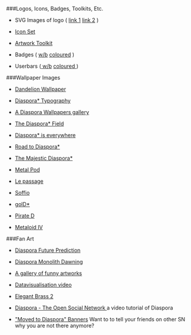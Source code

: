 ###Logos, Icons, Badges, Toolkits, Etc.

*   SVG Images of logo ( [link 1](http://nwlinux.com/diaspora-logo-and-artwork/) [link 2](http://www.littlegreenriver.com/wp-content/uploads/diaspora-logo-1.png) )

*   [Icon Set](http://creativekaizen.deviantart.com/art/Diaspora-Icon-Set-257241499)

* [Artwork Toolkit](http://naesk.deviantart.com/art/Diaspora-Artwork-Toolkit-254178705)

*   Badges ( [w/b](http://naesk.deviantart.com/art/Diaspora-Web-Badges-80x15px-257840696) [coloured](http://naesk.deviantart.com/art/Diaspora-Badges80x15px-Colours-258228537) )

*   Userbars ([ w/b](http://naesk.deviantart.com/art/Diaspora-Userbars-350x19px-257899291) [coloured ](http://naesk.deviantart.com/art/Diaspora-Userbars-Coloured-258377952) )


###Wallpaper Images 

* [Dandelion Wallpaper](http://wlppr.com/wallpapers/2011/10/04/Dandelion.1920x1200.jpg)

*   [Diaspora* Typography](http://bit.ly/r6SRL9)
    
*   [A Diaspora Wallpapers gallery](http://minus.com/mbmKpJylh5XBOs)
    
*   [The Diaspora* Field](http://ubunblox.free.fr/UbunBlox/home/david/Photos/The_diaspora_field.jpg)
    
*   [Diaspora* is everywhere](http://ubunblox.free.fr/UbunBlox/home/david/Photos/Diaspora-is-everywhere.jpg)
    
*   [Road to Diaspora*](http://ubunblox.free.fr/UbunBlox/home/david/Photos/Road_to_Diaspora.jpg)
    
*   [The Majestic Diaspora*](http://ubunblox.free.fr/UbunBlox/home/david/Photos/The_majestic_Diaspora.jpg)
    
*   [Metal Pod](http://apolonis.deviantart.com/art/Metal-Pod-261268484)
    
*   [Le passage](http://apolonis.deviantart.com/art/Le-Passage-261741787)
    
*   [Soffio](http://bit.ly/q4RY2J)

*   [golD*](http://bit.ly/rthcMm)

*   [Pirate D](http://fav.me/d4cjf2n)

*   [Metaloid IV](http://fav.me/d4cpa4t)


###Fan Art
    
*   [Diaspora Future Prediction](http://naesk.deviantart.com/art/Diaspora-Future-Prediction-252416084)
    
*   [Diaspora Monolith Dawning](http://naesk.deviantart.com/art/Diaspora-Monolith-Dawning-221230196)
    
*   [A gallery of funny artworks](http://apolonis.deviantart.com/gallery)
    
*   [Datavisualisation video](http://vimeo.com/24998484)
    
*   [Elegant Brass 2](http://pix.toile-libre.org/upload/original/1316972985.png)

*   [Diaspora - The Open Social Network ](http://www.youtube.com/watch?v=7scQUNNH444) a video tutorial of Diaspora 

*   ["Moved to Diaspora" Banners](http://staticsilva.deviantart.com/art/Moved-To-Diaspora-Banners-263930594) Want to to tell your friends on other SN why you are not there anymore?
